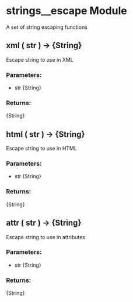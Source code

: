 # strings__escape Module

A set of string escaping functions

## xml ( str ) → {String}

Escape string to use in XML

### Parameters:

* str {String}

### Returns:

{String}

## html ( str ) → {String}

Escape string to use in HTML

### Parameters:

* str {String}

### Returns:

{String}

## attr ( str ) → {String}

Escape string to use in attributes

### Parameters:

* str {String}

### Returns:

{String}


